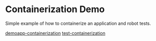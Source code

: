 # Containerization Demo

Simple example of how to containerize an application and robot tests.

[demoapp-containerization](demoapp-containerization/README.md)
[test-containerization](test-containerization/README.md)
